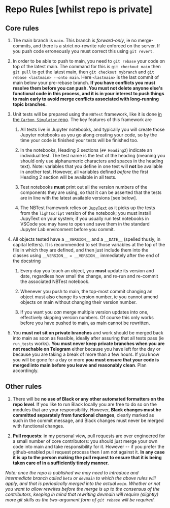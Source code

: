 # Repo Rules [whilst repo is private]

## Core rules

1. The main branch is `main`. This branch is _forward-only_, ie no merge-commits, and there is a strict no-rewrite rule enforced on the server. If you push code erroneously you must correct this using `git revert`.

2. In order to be able to push to main, you need to `git rebase` your code on top of the latest main. The command for this is `git checkout main` then `git pull` to get the latest main, then `git checkout mybranch` and `git rebase <lastmain> --onto main`. Here `<lastmain>` is the last commit of main below your pre-rebase branch. **If you have conflicts you must resolve them before you can push. You must not delete anyone else's functional code in this process, and it is in your interest to push things to main early to avoid merge conflicts associated with long-running topic branches.**

3. Unit tests will be prepared using the `NBTest` framework, like it is done [in the `Carbon Simulator` repo][nbt]. The key features of this framework are

    1. All tests live in Jupyter notebooks, and typically you will create those Jupyter notebooks as you go along creating your code, so by the time your code is finished your tests will be finished too.

    2. In the notebooks, Heading 2 sections (`## Heading2`) indicate an individual test. The test name is the text of the heading (meaning you should only use alphanumeric characters and spaces in the heading text). Note: variables that you define in one test will **not** be available in another test. However, all variables defined _before_ the first Heading 2 section will be available in all tests.

    3. Test notebooks **must** print out all the version numbers of the components they are using, so that it can be asserted that the tests are in line with the latest available versions [see below].

    4. The NBTest framework relies on [`JupyText`][jt] as it picks up the tests from the `lightscript` version of the notebook; you must install JupyText on your system; if you usually run test notebooks in VSCode you may have to open and save them in the standard Jupyter Lab environment before you commit.

4. All objects tested have a `__VERSION__` and a `__DATE__` (spelled thusly, in capital letters). It is recommended to set those variables at the top of the file in which they are defined, and then just include them into the classes using `__VERSION__ = __VERSION__` immediately after the end of the docstring

    1. Every day you touch an object, you **must** update its version and date, regardless how small the change, and re-run and re-commit the associated NBTest notebook. 

    2. Whenever you push to main, the top-most commit changing an object must also change its version number, ie you cannot amend objects on main without changing their version number.
    
    3. If you want you _can_ merge multiple version updates into one, effectively skipping version numbers. Of course this only works before you have pushed to main, as main cannot be rewritten.

5. You **must not sit on private branches** and work should be merged back into main as soon as feasible, ideally after assuring that all tests pass (ie `run_tests` works). **You must never keep private branches when you are not reachable on Telegram** either because you have left for the day or because you are taking a break of more than a few hours. If you know you will be gone for a day or more **you must ensure that your code is merged into main before you leave and reasonably clean**. Plan accordingly.

## Other rules

1. There will be **no use of Black or any other automated formatters on the repo level**. If you like to run Black locally you are free to do so on the modules that are your responsibility. However, **Black changes must be committed separately from functional changes**, clearly marked as such in the commit message, and Black changes must never be merged with functional changes.

2. **Pull requests**: in my personal view, pull requests are over engineered for a small number of core contributors: you should just merge your own code into main and take responsibility for it. However -- if you prefer the github-enabled pull request process then I am not against it. **In any case it is up to the person making the pull request to ensure that it is being taken care of in a sufficiently timely manner.**

_Note: once the repo is published we may need to introduce and intermediate branch called `beta` or `devmain` to which the above rules will apply, and that is periodically merged into the actual `main`. Whether or not you want to allow rewrites before the merge is up to the consensus of the contributors, keeping in mind that rewriting devmain will require (slightly) more git skills as the two-argument form of `git rebase` will be required._ 

[jt]:https://jupytext.readthedocs.io/en/latest/
[nbt]:https://github.com/bancorprotocol/carbon-simulator/tree/main/resources/NBTest